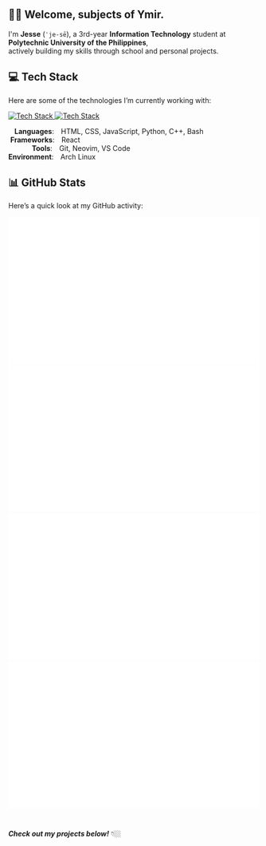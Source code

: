 ## 👋🏼 Welcome, subjects of Ymir.

<p>I'm <strong>Jesse</strong> (<code>ˈje-sē</code>), a 3rd-year <strong>Information Technology</strong> student at <strong>Polytechnic University of the Philippines</strong>,
<br>actively building my skills through school and personal projects.</p>

## 💻 Tech Stack

Here are some of the technologies I’m currently working with:

<a href="https://github.com/sejjy#gh-dark-mode-only">
  <img src="https://skillicons.dev/icons?i=html,css,js,python,cpp,bash,react,git,neovim,vscode,arch&theme=dark" alt="Tech Stack" />
</a>

<a href="https://github.com/sejjy#gh-light-mode-only">
  <img src="https://skillicons.dev/icons?i=html,css,js,python,cpp,bash,react,git,neovim,vscode,arch&theme=light" alt="Tech Stack" />
</a>

<p></p>

&ensp;&nbsp;&hairsp;**Languages**:&emsp;HTML, CSS, JavaScript, Python, C++, Bash  
&nbsp;**Frameworks**:&emsp;React  
&emsp;&emsp;&emsp;&nbsp;&hairsp;**Tools**:&emsp;Git, Neovim, VS Code  
**Environment**:&emsp;Arch Linux

## 📊 GitHub Stats

Here’s a quick look at my GitHub activity:

<a href="https://github.com/sejjy#gh-dark-mode-only">
  <img src="https://github.com/sejjy/github-stats/blob/master/generated/overview.svg#gh-dark-mode-only" alt="GitHub Statistics" /></a>
<a href="https://github.com/sejjy#gh-dark-mode-only">
  <img src="https://github.com/sejjy/github-stats/blob/master/generated/languages.svg#gh-dark-mode-only" alt="Languages Used" /></a>

<a href="https://github.com/sejjy#gh-light-mode-only">
  <img src="https://github.com/sejjy/github-stats/blob/master/generated/overview.svg#gh-light-mode-only" alt="GitHub Statistics" /></a>
<a href="https://github.com/sejjy#gh-light-mode-only">
  <img src="https://github.com/sejjy/github-stats/blob/master/generated/languages.svg#gh-light-mode-only" alt="Languages Used" /></a>

#

**_Check out my projects below!_** 👇🏼
